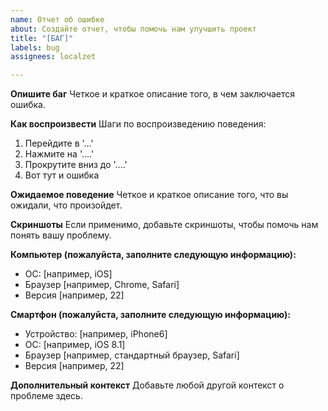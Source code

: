```yaml
---
name: Отчет об ошибке
about: Создайте отчет, чтобы помочь нам улучшить проект
title: "[БАГ]"
labels: bug
assignees: localzet

---
```


**Опишите баг**
Четкое и краткое описание того, в чем заключается ошибка.

**Как воспроизвести**
Шаги по воспроизведению поведения:
1. Перейдите в '...'
2. Нажмите на '....'
3. Прокрутите вниз до '....'
4. Вот тут и ошибка

**Ожидаемое поведение**
Четкое и краткое описание того, что вы ожидали, что произойдет.

**Скриншоты**
Если применимо, добавьте скриншоты, чтобы помочь нам понять вашу проблему.

**Компьютер (пожалуйста, заполните следующую информацию):**
 - ОС: [например, iOS]
 - Браузер [например, Chrome, Safari]
 - Версия [например, 22]

**Смартфон (пожалуйста, заполните следующую информацию):**
 - Устройство: [например, iPhone6]
 - ОС: [например, iOS 8.1]
 - Браузер [например, стандартный браузер, Safari]
 - Версия [например, 22]

**Дополнительный контекст**
Добавьте любой другой контекст о проблеме здесь.